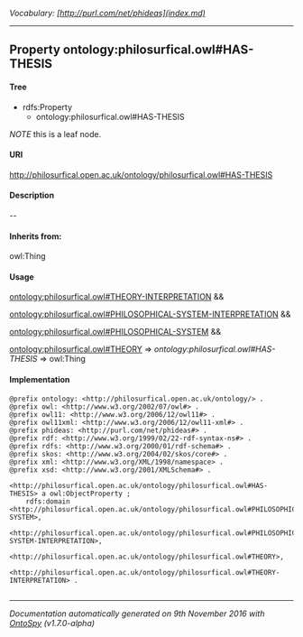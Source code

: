 _Vocabulary: [http://purl.com/net/phideas](index.md)_ 

---	
	




    


## Property ontology:philosurfical.owl#HAS-THESIS


#### Tree

* rdfs:Property
    * ontology:philosurfical.owl#HAS-THESIS





*NOTE* this is a leaf node.


#### URI
http://philosurfical.open.ac.uk/ontology/philosurfical.owl#HAS-THESIS

#### Description
--


#### Inherits from:
owl:Thing



#### Usage


[ontology:philosurfical.owl#THEORY-INTERPRETATION](class-ontologyphilosurficalowltheory-interpretation.md) &amp;&amp;  

[ontology:philosurfical.owl#PHILOSOPHICAL-SYSTEM-INTERPRETATION](class-ontologyphilosurficalowlphilosophical-system-interpretation.md) &amp;&amp;  

[ontology:philosurfical.owl#PHILOSOPHICAL-SYSTEM](class-ontologyphilosurficalowlphilosophical-system.md) &amp;&amp;  

[ontology:philosurfical.owl#THEORY](class-ontologyphilosurficalowltheory.md) 
=&gt;&nbsp;_ontology:philosurfical.owl#HAS-THESIS_&nbsp;=&gt;&nbsp;owl:Thing

#### Implementation
```
@prefix ontology: <http://philosurfical.open.ac.uk/ontology/> .
@prefix owl: <http://www.w3.org/2002/07/owl#> .
@prefix owl11: <http://www.w3.org/2006/12/owl11#> .
@prefix owl11xml: <http://www.w3.org/2006/12/owl11-xml#> .
@prefix phideas: <http://purl.com/net/phideas#> .
@prefix rdf: <http://www.w3.org/1999/02/22-rdf-syntax-ns#> .
@prefix rdfs: <http://www.w3.org/2000/01/rdf-schema#> .
@prefix skos: <http://www.w3.org/2004/02/skos/core#> .
@prefix xml: <http://www.w3.org/XML/1998/namespace> .
@prefix xsd: <http://www.w3.org/2001/XMLSchema#> .

<http://philosurfical.open.ac.uk/ontology/philosurfical.owl#HAS-THESIS> a owl:ObjectProperty ;
    rdfs:domain <http://philosurfical.open.ac.uk/ontology/philosurfical.owl#PHILOSOPHICAL-SYSTEM>,
        <http://philosurfical.open.ac.uk/ontology/philosurfical.owl#PHILOSOPHICAL-SYSTEM-INTERPRETATION>,
        <http://philosurfical.open.ac.uk/ontology/philosurfical.owl#THEORY>,
        <http://philosurfical.open.ac.uk/ontology/philosurfical.owl#THEORY-INTERPRETATION> .


```










---

_Documentation automatically generated on 9th November 2016 with [OntoSpy](http://ontospy.readthedocs.org/ "Open") (v1.7.0-alpha)_